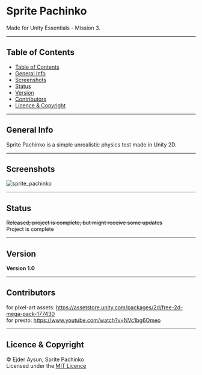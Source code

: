 # Sprite Pachinko
Made for Unity Essentials - Mission 3.

---
## Table of Contents
  * [Table of Contents](#table-of-contents)
  * [General Info](#general-info)
  * [Screenshots](#screenshots)
  * [Status](#status)
  * [Version](#version)
  * [Contributors](#contributors)
  * [Licence & Copyright](#licence--copyright)

---
## General Info
Sprite Pachinko is a simple unrealistic physics test made in Unity 2D.

---
## Screenshots
![sprite_pachinko](https://user-images.githubusercontent.com/71559273/184714313-74ba8018-1648-40e4-a8f7-fa59d2fd4f23.png)

---
## Status
~~Released; project is complete, but might receive some updates~~  
Project is complete

---
## Version
**Version 1.0**

---
## Contributors
for pixel-art assets: https://assetstore.unity.com/packages/2d/free-2d-mega-pack-177430  
for presto: https://www.youtube.com/watch?v=NVc1bg6Omeo

---
## Licence & Copyright
© Ejder Aysun, Sprite Pachinko  
Licensed under the [MIT Licence](https://github.com/EjderAysun/Sprite-Pachinko/blob/main/LICENCE)